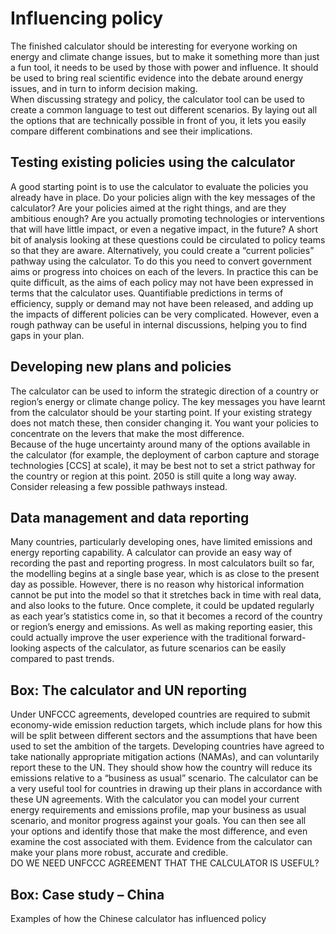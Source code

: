 # Influencing policy

The finished calculator should be interesting for everyone working on energy and climate change issues, but to make it something more than just a fun tool, it needs to be used by those with power and influence. It should be used to bring real scientific evidence into the debate around energy issues, and in turn to inform decision making.    
When discussing strategy and policy, the calculator tool can be used to create a common language to test out different scenarios. By laying out all the options that are technically possible in front of you, it lets you easily compare different combinations and see their implications.
## Testing existing policies using the calculator
A good starting point is to use the calculator to evaluate the policies you already have in place. Do your policies align with the key messages of the calculator? Are your policies aimed at the right things, and are they ambitious enough? Are you actually promoting technologies or interventions that will have little impact, or even a negative impact, in the future? A short bit of analysis looking at these questions could be circulated to policy teams so that they are aware. 
Alternatively, you could create a “current policies” pathway using the calculator. To do this you need to convert government aims or progress into choices on each of the levers. In practice this can be quite difficult, as the aims of each policy may not have been expressed in terms that the calculator uses. Quantifiable predictions in terms of efficiency, supply or demand may not have been released, and adding up the impacts of different policies can be very complicated. However, even a rough pathway can be useful in internal discussions, helping you to find gaps in your plan. 
## Developing new plans and policies
The calculator can be used to inform the strategic direction of a country or region’s energy or climate change policy. The key messages you have learnt from the calculator should be your starting point. If your existing strategy does not match these, then consider changing it. You want your policies to concentrate on the levers that make the most difference.  
Because of the huge uncertainty around many of the options available in the calculator (for example, the deployment of carbon capture and storage technologies [CCS] at scale), it may be best not to set a strict pathway for the country or region at this point. 2050 is still quite a long way away. Consider releasing a few possible pathways instead.
## Data management and data reporting
Many countries, particularly developing ones, have limited emissions and energy reporting capability. A calculator can provide an easy way of recording the past and reporting progress.
In most calculators built so far, the modelling begins at a single base year, which is as close to the present day as possible. However, there is no reason why historical information cannot be put into the model so that it stretches back in time with real data, and also looks to the future. Once complete, it could be updated regularly as each year’s statistics come in, so that it becomes a record of the country or region’s energy and emissions. As well as making reporting easier, this could actually improve the user experience with the traditional forward-looking aspects of the calculator, as future scenarios can be easily compared to past trends. 
## Box: The calculator and UN reporting	
Under UNFCCC agreements, developed countries are required to submit economy-wide emission reduction targets, which include plans for how this will be split between different sectors and the assumptions that have been used to set the ambition of the targets. Developing countries have agreed to take nationally appropriate mitigation actions (NAMAs), and can voluntarily report these to the UN. They should show how the country will reduce its emissions relative to a “business as usual” scenario.
The calculator can be a very useful tool for countries in drawing up their plans in accordance with these UN agreements. With the calculator you can model your current energy requirements and emissions profile, map your business as usual scenario, and monitor progress against your goals. You can then see all your options and identify those that make the most difference, and even examine the cost associated with them. Evidence from the calculator can make your plans more robust, accurate and credible.  
DO WE NEED UNFCCC AGREEMENT THAT THE CALCULATOR IS USEFUL?
## Box: Case study – China 
Examples of how the Chinese calculator has influenced policy
